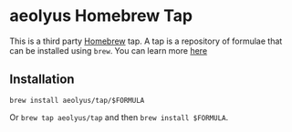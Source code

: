 # aeolyus Homebrew Tap
This is a third party [Homebrew](https://brew.sh/) tap. A tap is a repository
of formulae that can be installed using `brew`. You can learn more
[here](https://docs.brew.sh/Taps)

## Installation
```
brew install aeolyus/tap/$FORMULA
```
Or `brew tap aeolyus/tap` and then `brew install $FORMULA`.

